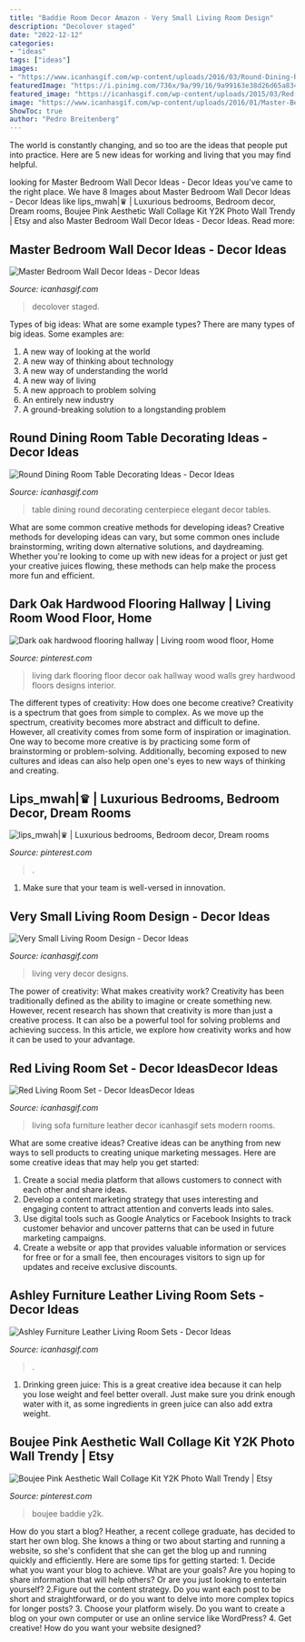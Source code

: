 ```yaml
---
title: "Baddie Room Decor Amazon - Very Small Living Room Design"
description: "Decolover staged"
date: "2022-12-12"
categories:
- "ideas"
tags: ["ideas"]
images:
- "https://www.icanhasgif.com/wp-content/uploads/2016/03/Round-Dining-Room-Table-Decorating-Ideas.jpg"
featuredImage: "https://i.pinimg.com/736x/9a/99/16/9a99163e38d26d65a8347fa1e10f2a98.jpg"
featured_image: "https://icanhasgif.com/wp-content/uploads/2015/03/Red-Living-Room-Set.jpg"
image: "https://www.icanhasgif.com/wp-content/uploads/2016/01/Master-Bedroom-Wall-Decor-Ideas-1024x765.jpg"
ShowToc: true
author: "Pedro Breitenberg"
---
```



The world is constantly changing, and so too are the ideas that people put into practice. Here are 5 new ideas for working and living that you may find helpful.

	

		
looking for Master Bedroom Wall Decor Ideas - Decor Ideas you've came to the right place. We have 8 Images about Master Bedroom Wall Decor Ideas - Decor Ideas like lips_mwah|♛ | Luxurious bedrooms, Bedroom decor, Dream rooms, Boujee Pink Aesthetic Wall Collage Kit Y2K Photo Wall Trendy | Etsy and also Master Bedroom Wall Decor Ideas - Decor Ideas. Read more:
		
    
## Master Bedroom Wall Decor Ideas - Decor Ideas

<img loading=lazy src="https://www.icanhasgif.com/wp-content/uploads/2016/01/Master-Bedroom-Wall-Decor-Ideas-1024x765.jpg" onerror="this.onerror=null;this.src='https://tse4.mm.bing.net/th?id=OIP.DZh9cCui14Hv6LD5sh7s-gHaFi&amp;pid=15.1';" alt="Master Bedroom Wall Decor Ideas - Decor Ideas">

_Source: icanhasgif.com_

>decolover staged. 

	

Types of big ideas: What are some example types?
There are many types of big ideas. Some examples are:
1. A new way of looking at the world 
2. A new way of thinking about technology 
3. A new way of understanding the world 
4. A new way of living 
5. A new approach to problem solving 
6. An entirely new industry 
7. A ground-breaking solution to a longstanding problem 

    
## Round Dining Room Table Decorating Ideas - Decor Ideas

<img loading=lazy src="https://www.icanhasgif.com/wp-content/uploads/2016/03/Round-Dining-Room-Table-Decorating-Ideas.jpg" onerror="this.onerror=null;this.src='https://tse2.mm.bing.net/th?id=OIP.1B32C7CevrssvtyksX1yJwHaF0&amp;pid=15.1';" alt="Round Dining Room Table Decorating Ideas - Decor Ideas">

_Source: icanhasgif.com_

>table dining round decorating centerpiece elegant decor tables. 

	

What are some common creative methods for developing ideas?
Creative methods for developing ideas can vary, but some common ones include brainstorming, writing down alternative solutions, and daydreaming. Whether you're looking to come up with new ideas for a project or just get your creative juices flowing, these methods can help make the process more fun and efficient.

    
## Dark Oak Hardwood Flooring Hallway | Living Room Wood Floor, Home

<img loading=lazy src="https://i.pinimg.com/736x/ef/4e/e1/ef4ee1c526b0447cc69d4e79837fb3bc.jpg" onerror="this.onerror=null;this.src='https://tse3.mm.bing.net/th?id=OIP.wil2xTONXO-NHT4T39mh3QHaLL&amp;pid=15.1';" alt="Dark oak hardwood flooring hallway | Living room wood floor, Home">

_Source: pinterest.com_

>living dark flooring floor decor oak hallway wood walls grey hardwood floors designs interior. 

	

The different types of creativity: How does one become creative?
Creativity is a spectrum that goes from simple to complex. As we move up the spectrum, creativity becomes more abstract and difficult to define. However, all creativity comes from some form of inspiration or imagination. One way to become more creative is by practicing some form of brainstorming or problem-solving. Additionally, becoming exposed to new cultures and ideas can also help open one's eyes to new ways of thinking and creating.

    
## Lips_mwah|♛ | Luxurious Bedrooms, Bedroom Decor, Dream Rooms

<img loading=lazy src="https://i.pinimg.com/736x/9a/99/16/9a99163e38d26d65a8347fa1e10f2a98.jpg" onerror="this.onerror=null;this.src='https://tse4.mm.bing.net/th?id=OIP.iswYLsOjhs4g6kVMI6QslgHaJO&amp;pid=15.1';" alt="lips_mwah|♛ | Luxurious bedrooms, Bedroom decor, Dream rooms">

_Source: pinterest.com_

>. 

	

1. Make sure that your team is well-versed in innovation.

    
## Very Small Living Room Design - Decor Ideas

<img loading=lazy src="https://www.icanhasgif.com/wp-content/uploads/2014/11/Very-Small-Living-Room-Design.jpg" onerror="this.onerror=null;this.src='https://tse2.mm.bing.net/th?id=OIP.evV6CaRUxoMenNX05lGQGgHaLH&amp;pid=15.1';" alt="Very Small Living Room Design - Decor Ideas">

_Source: icanhasgif.com_

>living very decor designs. 

	

The power of creativity: What makes creativity work?
Creativity has been traditionally defined as the ability to imagine or create something new. However, recent research has shown that creativity is more than just a creative process. It can also be a powerful tool for solving problems and achieving success. In this article, we explore how creativity works and how it can be used to your advantage.

    
## Red Living Room Set - Decor IdeasDecor Ideas

<img loading=lazy src="https://icanhasgif.com/wp-content/uploads/2015/03/Red-Living-Room-Set.jpg" onerror="this.onerror=null;this.src='https://tse3.mm.bing.net/th?id=OIP.SAO0c5tvV__-VqvVWaMbVAHaFk&amp;pid=15.1';" alt="Red Living Room Set - Decor IdeasDecor Ideas">

_Source: icanhasgif.com_

>living sofa furniture leather decor icanhasgif sets modern rooms. 

	

What are some creative ideas?
Creative ideas can be anything from new ways to sell products to creating unique marketing messages. Here are some creative ideas that may help you get started: 
1. Create a social media platform that allows customers to connect with each other and share ideas. 
2. Develop a content marketing strategy that uses interesting and engaging content to attract attention and converts leads into sales. 
3. Use digital tools such as Google Analytics or Facebook Insights to track customer behavior and uncover patterns that can be used in future marketing campaigns. 
4. Create a website or app that provides valuable information or services for free or for a small fee, then encourages visitors to sign up for updates and receive exclusive discounts.

    
## Ashley Furniture Leather Living Room Sets - Decor Ideas

<img loading=lazy src="https://www.icanhasgif.com/wp-content/uploads/2016/01/Ashley-Furniture-Leather-Living-Room-Sets-1024x768.jpg" onerror="this.onerror=null;this.src='https://tse2.mm.bing.net/th?id=OIP.BLEIrfY-479lSZCU6Je4bQHaFj&amp;pid=15.1';" alt="Ashley Furniture Leather Living Room Sets - Decor Ideas">

_Source: icanhasgif.com_

>. 

	

1. Drinking green juice: This is a great creative idea because it can help you lose weight and feel better overall. Just make sure you drink enough water with it, as some ingredients in green juice can also add extra weight.

    
## Boujee Pink Aesthetic Wall Collage Kit Y2K Photo Wall Trendy | Etsy

<img loading=lazy src="https://i.pinimg.com/736x/95/c1/9b/95c19b92d8e65c5b19f58e3beee5a0c9.jpg" onerror="this.onerror=null;this.src='https://tse2.mm.bing.net/th?id=OIP.kY1I1UO1u0xkpL6mhwn2pAHaNK&amp;pid=15.1';" alt="Boujee Pink Aesthetic Wall Collage Kit Y2K Photo Wall Trendy | Etsy">

_Source: pinterest.com_

>boujee baddie y2k. 

	

How do you start a blog?
Heather, a recent college graduate, has decided to start her own blog. She knows a thing or two about starting and running a website, so she's confident that she can get the blog up and running quickly and efficiently. Here are some tips for getting started: 1. Decide what you want your blog to achieve. What are your goals? Are you hoping to share information that will help others? Or are you just looking to entertain yourself? 2.Figure out the content strategy. Do you want each post to be short and straightforward, or do you want to delve into more complex topics for longer posts? 3. Choose your platform wisely. Do you want to create a blog on your own computer or use an online service like WordPress? 4. Get creative! How do you want your website designed?

